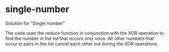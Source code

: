 # single-number
Solution for "Single number"

The code uses the reduce function in conjunction with the XOR operation to find the number in the list that occurs only once. All other numbers that occur in pairs in the list cancel each other out during the XOR operations.

